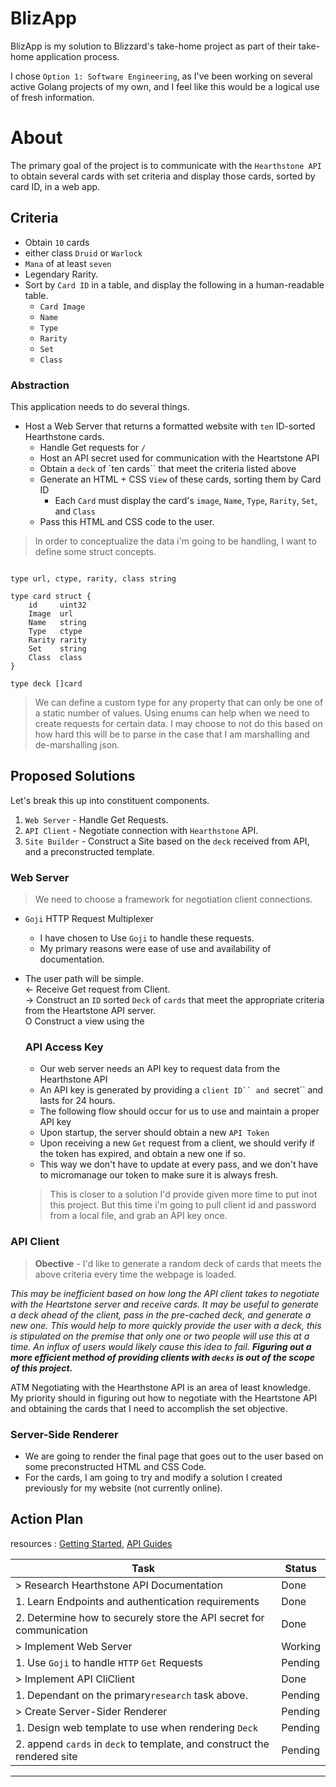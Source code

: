 # BlizApp
BlizApp is my solution to Blizzard's take-home project as part of their take-home application process.  

I chose `Option 1: Software Engineering`, as I've been working on several active Golang projects of my own, and I feel like this would be a logical use of fresh information. 

# About

The primary goal of the project is to communicate with the `Hearthstone API` to obtain several cards with set criteria and display those cards, sorted by card ID, in a web app. 

## Criteria
- Obtain `10` cards
- either class `Druid` or `Warlock`
- `Mana` of at least `seven`
- Legendary Rarity. 
- Sort by `Card ID` in a table, and display the following in a human-readable table. 
    - `Card Image`
    - `Name`
    - `Type`
    - `Rarity`
    - `Set`
    - `Class`


 ### Abstraction
This application needs to do several things. 
- Host a Web Server that returns a formatted website with `ten` ID-sorted Hearthstone cards. 
    - Handle Get requests for `/`
    - Host an API secret used for communication with the Heartstone API
    - Obtain a `deck` of `ten cards`` that meet the criteria listed above
    - Generate an HTML + CSS `View` of these cards, sorting them by Card ID
        - Each `Card` must display the card's `image`, `Name`, `Type`, `Rarity`, `Set`, and `Class`
    - Pass this HTML and CSS code to the user. 

> In order to conceptualize the data i'm going to be handling, I want to define some struct concepts.
``` Golang

type url, ctype, rarity, class string

type card struct {
    id     uint32
    Image  url
    Name   string
    Type   ctype
    Rarity rarity
    Set    string
    Class  class
}

type deck []card
```
> We can define a custom type for any property that can only be one of a static number of values. Using enums can help when we need to create requests for certain data. I may choose to not do this based on how hard this will be to parse in the case that I am marshalling and de-marshalling json. 


 ## Proposed Solutions
 Let's break this up into constituent components. 
 1. `Web Server` - Handle Get Requests.
 2. `API Client` - Negotiate connection with `Hearthstone` API.
 3. `Site Builder` - Construct a Site based on the `deck` received from API, and a preconstructed template. 

 ### Web Server
> We need to choose a framework for negotiation client connections.
- `Goji`  HTTP Request Multiplexer
    - I have chosen to Use `Goji` to handle these requests.
    - My primary reasons were ease of use and availability of documentation.
- The user path will be simple. \
  <- Receive Get request from Client.  \
  -> Construct an `ID` sorted `Deck` of `cards` that meet the appropriate criteria from the Heartstone API  server. \
  O Construct a view using the 

  ### API Access Key
   - Our web server needs an API key to request data from the Hearthstone API
   - An API key is generated by providing a `client ID`` and `secret`` and lasts for 24 hours.
   -  The following flow should occur for us to use and maintain a proper API key
    - Upon startup, the server should obtain a new `API Token`
    - Upon receiving a new `Get` request from a client, we should verify if the token has expired, and obtain a new one if so. 
    - This way we don't have to update at every pass, and we don't have to micromanage our token to make sure it is always fresh.
    > This is closer to a solution I'd provide given more time to put inot this project. But this time i'm going to pull client id and password from a local file, and grab an API key once.  
   


 ### API Client
 > **Obective** - I'd like to generate a random deck of cards that meets the above criteria every time the webpage is loaded. 
 
 *This _may be _inefficient_ based on_ how long the API client takes to negotiate with _the Heartstone server and receive_ cards. It may be useful to generate a deck ahead of the client, pass in the pre-cached deck, and generate a new one. This would help to more quickly provide the user with a deck, this is stipulated on the premise that only one or two people will use this at a time. _An influx of users would_ likely cause this idea to fail. **Figuring out a more efficient method of providing clients with `decks` is **out of **the **scope**** of this** project.***

ATM Negotiating with the Hearthstone API is an area of least knowledge. My priority should in figuring out how to negotiate with the Heartstone API and obtaining the cards that I need to accomplish the set objective. 
 
 ### Server-Side Renderer
  - We are going to render the final page that goes out to the user based on some preconstructed HTML and CSS Code. 
  - For the cards, I am going to try and modify a solution I created previously for my website (not currently online).

## Action Plan
resources : [Getting Started](https://develop.battle.net/documentation/guides/getting-started), [API Guides](https://develop.battle.net/documentation/hearthstone/guides)

| Task | Status |
|------|--------|
| > Research Hearthstone API Documentation| Done | 
| 1. Learn Endpoints and authentication requirements | Done |
| 2. Determine how to securely store the API secret for communication | Done |
| > Implement Web Server |  Working |
| 1. Use `Goji` to handle `HTTP` `Get` Requests| Pending  |
| > Implement API CliClient | Done |
| 1. Dependant on the primary`research` task above. | Pending |
| > Create Server-Sider Renderer  | Pending |
| 1. Design web template to use when rendering `Deck` | Pending |
| 2. append `cards` in `deck` to template, and construct the rendered site | Pending |


---
